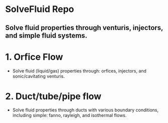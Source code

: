 # SolveFluid Repo
## Solve fluid properties through venturis, injectors, and simple fluid systems. 

# 1. Orfice Flow
- Solve fluid (liquid/gas) properties through: orfices, injectors, and sonic/cavitating venturis.

# 2. Duct/tube/pipe flow
- Solve fluid properties through ducts with various boundary conditions, including simple: fanno, rayleigh, and isothermal flows. 
